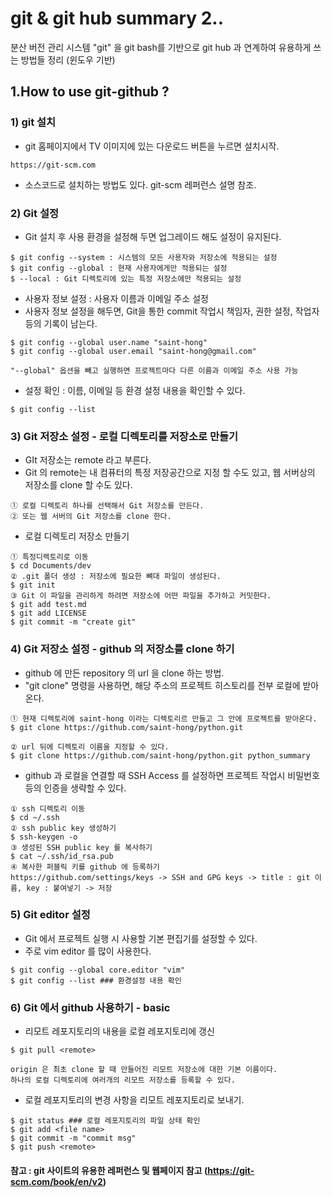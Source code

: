 # git & git hub summary 2..
분산 버전 관리 시스템 "git" 을 git bash를 기반으로 git hub 과 연계하여  유용하게 쓰는 방법들 정리
(윈도우 기반)

## 1.How to use git-github ? 

### 1) git 설치
- git 홈페이지에서 TV 이미지에 있는 다운로드 버튼을 누르면 설치시작.
```
https://git-scm.com
```
- 소스코드로 설치하는 방법도 있다. git-scm 레퍼런스 설명 참조.

### 2) Git 설정
- Git 설치 후 사용 환경을 설정해 두면 업그레이드 해도 설정이 유지된다.
```
$ git config --system : 시스템의 모든 사용자와 저장소에 적용되는 설정
$ git config --global : 현재 사용자에게만 적용되는 설정
$ --local : Git 디렉토리에 있는 특정 저장소에만 적용되는 설정

```
- 사용자 정보 설정 : 사용자 이름과 이메일 주소 설정
- 사용자 정보 설정을 해두면, Git을 통한 commit 작업시 책임자, 권한 설정, 작업자 등의 기록이 남는다.
```
$ git config --global user.name "saint-hong"
$ git config --global user.email "saint-hong@gmail.com"

"--global" 옵션을 빼고 실행하면 프로젝트마다 다른 이름과 이메일 주소 사용 가능
```
- 설정 확인 : 이름, 이메일 등 환경 설정 내용을 확인할 수 있다.
```
$ git config --list
```
### 3) Git 저장소 설정 - 로컬 디렉토리를 저장소로 만들기
- GIt 저장소는 remote 라고 부른다.
- Git 의 remote는  내 컴퓨터의 특정 저장공간으로 지정 할 수도 있고, 웹 서버상의 저장소를 clone 할 수도 있다.
```
① 로컬 디렉토리 하나를 선택해서 Git 저장소를 만든다.
② 또는 웹 서버의 Git 저장소를 clone 한다.
```
- 로컬 디렉토리 저장소 만들기
```
① 특정디렉토리로 이동
$ cd Documents/dev
② .git 폴더 생성 : 저장소에 필요한 뼈대 파일이 생성된다.
$ git init
③ Git 이 파일을 관리하게 하려면 저장소에 어떤 파일을 추가하고 커밋한다.
$ git add test.md
$ git add LICENSE
$ git commit -m "create git"
```

### 4) Git 저장소 설정 - github 의 저장소를 clone 하기
- github 에 만든 repository 의 url 을 clone 하는 방법.
- "git clone" 명령을 사용하면, 해당 주소의 프로젝트 히스토리를 전부 로컬에 받아온다.
```
① 현재 디렉토리에 saint-hong 이라는 디렉토리르 만들고 그 안에 프로젝트를 받아온다.
$ git clone https://github.com/saint-hong/python.git

② url 뒤에 디렉토리 이름을 지정할 수 있다.
$ git clone https://github.com/saint-hong/python.git python_summary
```
- github 과 로컬을 연결할 때 SSH Access 를 설정하면 프로젝트 작업시 비밀번호 등의 인증을 생략할 수 있다.
```
① ssh 디렉토리 이동
$ cd ~/.ssh
② ssh public key 생성하기
$ ssh-keygen -o
③ 생성된 SSH public key 를 복사하기
$ cat ~/.ssh/id_rsa.pub
④ 복사한 퍼블릭 키를 github 에 등록하기
https://github.com/settings/keys -> SSH and GPG keys -> title : git 이름, key : 붙여넣기 -> 저장
```

### 5) Git editor 설정
- Git 에서 프로젝트 실행 시 사용할 기본 편집기를 설정할 수 있다.
- 주로 vim editor 를 많이 사용한다.
```
$ git config --global core.editor "vim"
$ git config --list ### 환경설정 내용 확인
```

### 6) Git 에서 github 사용하기 - basic
- 리모트 레포지토리의 내용을 로컬 레포지토리에 갱신
```
$ git pull <remote>

origin 은 최초 clone 할 때 만들어진 리모트 저장소에 대한 기본 이름이다.
하나의 로컬 디렉토리에 여러개의 리모트 저장소를 등록할 수 있다.
```
- 로컬 레포지토리의 변경 사항을 리모트 레포지토리로 보내기.
```
$ git status ### 로컬 레포지토리의 파일 상태 확인
$ git add <file name>
$ git commit -m "commit msg"
$ git push <remote>
```

#### 참고 : git 사이트의 유용한 레퍼런스 및 웹페이지 참고 (https://git-scm.com/book/en/v2)

